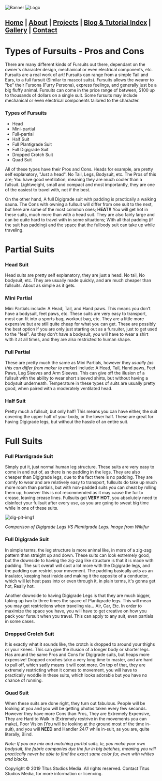 ![Banner](/assets/images/IMG_0286_2.png)
![Logo](/assets/images/IMG_0286_3.png)

## [Home](https://titusstudiosmediagroup.github.io/)      |      [About](https://titusstudiosmediagroup.github.io/content/pages/about)     |    [Projects](https://titusstudiosmediagroup.github.io/content/pages/projects)      |      [Blog & Tutorial Index](https://titusstudiosmediagroup.github.io/blogindex)      |      [Gallery](https://titusstudiosmediagroup.github.io/content/pages/gallery)      |      [Contact](https://titusstudiosmediagroup.github.io/content/pages/contact)



# Types of Fursuits - Pros and Cons

There are many different kinds of Fursuits out there, dependant on the owner's character design, mechanical or even electrical components, etc. Fursuits are a real work of art! Fursuits can range from a simple Tail and Ears, to a full fursuit (Similar to mascot suits).
Fursuits allows the wearer to "be" their Fursona (Furry Persona), express feelings, and generally just be a big fluffy animal. Fursuits can come in the price range of between, $100 up to thousands of dollars on a single suit. Some fursuits may include mechanical or even electrical components tailored to the character.

### Types of Fursuits
 * Head
 * Mini-partial
 * Full-partial
 * Half Suit
 * Full Plantigrade Suit
 * Full Digigrade Suit
 * Dropped Crotch Suit
 * Quad Suit
 
All of these types have their Pros and Cons. Heads for example, are pretty self explanatory, "Just a head". No Tail, Legs, Bodysuit, etc.
The Pros of this are; You have good ventilation, meaning they are much cooler than a fullsuit. Lightweight, small and compact and most importantly, they are one of the easiest to travel with, not if the best.

On the other hand, A full Digigrade suit with padding is practically a walking sauna. The Cons with owning a fullsuit will differ from one suit to the next, but here are some of the most common ones; **HEAT!!** You will get hot in these suits, much more than with a head suit. They are also fairly large and can be quite hard to travel with in some situations; With all that padding (if the suit has padding) and the space that the fullbody suit can take up while traveling.


# Partial Suits

### Head Suit
Head suits are pretty self explanatory, they are just a head. No tail, No bodysuit, etc. They are usually made quickly, and are much cheaper than fullsuits. About as simple as it gets.

### Mini Partial
Mini Partials include: A Head, Tail, and Hand paws. This means you don't have a bodysuit, feet paws, etc. These suits are very easy to transport, most can fit into a sports bag, workout bag, etc. They are a little more expensive but are still quite cheap for what you can get. These are possibly the best option if you are only just starting out as a fursuiter, just to get used to the "feel". As they don't have a bodysuit, you will have to wear a shirt with it at all times, and they are also restricted to human shape.

### Full Partial
These are pretty much the same as Mini Partials, however they *usually (as this can differ from maker to maker)* include: A Head, Tail, Hand paws, Feet Paws, Leg Sleeves and Arm Sleeves. This can give off the illusion of a fullsuit with the ability to wear short sleeved shirts, but without having a bodysuit underneath. Temperature in these types of suits are usually pretty good, when paired with a moderately ventilated head.

### Half Suit
Pretty much a fullsuit, but only half! This means you can have either, the suit covering the upper half of your body, or the lower half. These are great for having Digigrade legs, but without the hassle of an entire suit.


# Full Suits

### Full Plantigrade Suit
Simply put it, just normal human leg structure. These suits are very easy to come in and out of, as there is no padding in the legs. They are also cheaper than Digigrade legs, due to the fact there is no padding. They are comfy to wear and are relatively easy to transport, fullsuits do take up much more room than partials, but with non-padded suits you can cheat by rolling them up, however this is not recommended as it may cause the fur to crease, leaving crease lines. Fullsuits get **VERY HOT**, you absolutely need to disinfect your fullsuit after every use, as you are going to sweat big time while in one of these suits.


![dig-plt-img1](https://i.imgur.com/OL8HitQ.gif)

_Comparison of Digigrade Legs VS Plantigrade Legs. Image from Wikifur_


### Full Digigrade Suit
In simple terms, the leg structure is more animal like, in more of a zig-zag pattern than straight up and down. These suits can look extremely good, but the downside to having the zig-zag like structure is that it is made with padding. The suit overall will cost a lot more with the Digigrade legs, and the padding can restrict your movement. The padding basically acts as an insulator, keeping heat inside and making it the opposite of a conductor, which will let heat pass into or even through it, in plain terms, it's gonna get hot, Really hot.

Another downside to having Digigrade Legs is that they are much bigger, taking up two to three times the space of Plantigrade legs. This will mean you may get restrictions when traveling via... Air, Car, Etc. In order to maximize the space you have, you will have to get creative on how you pack your fursuit when you travel. This can apply to any suit, even partials in some cases.

### Dropped Crotch Suit
It is exactly what it sounds like, the crotch is dropped to around your thighs or your knees. This can give the illusion of a longer body or shorter legs. Has around the same Pros and Cons for Digigrade suits, but heaps more expensive! Dropped croches take a very long time to master, and are hard to pull off, which sadly means it will cost more. On top of that, they are extremely restricting when it comes to movement, you will have to practically woddle in these suits, which looks adorable but you have no chance of running.

### Quad Suit
When these suits are done right, they turn out fabulous. People will be looking at you and you will be getting photos taken every few seconds. However they have more Cons than Pros, They are Extremely Expensive, They are Hard to Walk in (Extremely restrive in the movements you can make), Poor Vision (You will be looking at the ground most of the time in-suit), and you will **NEED** and Handler 24/7 while in-suit, as you are, quite literally, Blind.

_Note: If you are mix and matching partial suits, Ie, you make your own bodysuit, the fabric companies dye the fur in big batches, meaning you will practically never be able to find the exact same color fur, even with whites and blacks._



Copyright © 2019 Titus Studios Media. All rights reserved. Contact Titus Studios Media, for more information or licencing.
